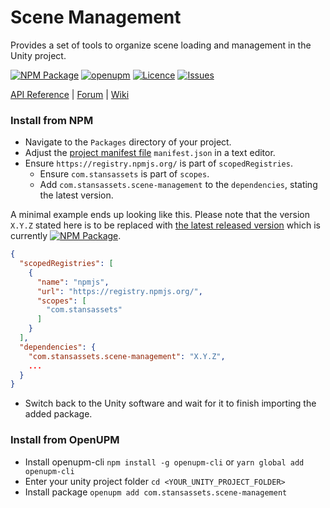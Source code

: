 # Scene Management
Provides a set of tools to organize scene loading and management in the Unity project.

[![NPM Package](https://img.shields.io/npm/v/com.stansassets.scene-management)](https://www.npmjs.com/package/com.stansassets.scene-management)
[![openupm](https://img.shields.io/npm/v/com.stansassets.scene-management?label=openupm&registry_uri=https://package.openupm.com)](https://openupm.com/packages/com.stansassets.scene-management/)
[![Licence](https://img.shields.io/npm/l/com.stansassets.scene-management)](https://github.com/StansAssets/com.stansassets.scene-management/blob/master/LICENSE)
[![Issues](https://img.shields.io/github/issues/StansAssets/com.stansassets.scene-management)](https://github.com/StansAssets/com.stansassets.scene-management/issues)

<!-- Add some useful links here -->

[API Reference](https://myapi) | [Forum](https://myforum) | [Wiki](https://github.com/StansAssets/com.stansassets.scene-management/wiki)

### Install from NPM
* Navigate to the `Packages` directory of your project.
* Adjust the [project manifest file](https://docs.unity3d.com/Manual/upm-manifestPrj.html) `manifest.json` in a text editor.
* Ensure `https://registry.npmjs.org/` is part of `scopedRegistries`.
  * Ensure `com.stansassets` is part of `scopes`.
  * Add `com.stansassets.scene-management` to the `dependencies`, stating the latest version.

A minimal example ends up looking like this. Please note that the version `X.Y.Z` stated here is to be replaced with [the latest released version](https://www.npmjs.com/package/com.stansassets.foundation) which is currently [![NPM Package](https://img.shields.io/npm/v/com.stansassets.foundation)](https://www.npmjs.com/package/com.stansassets.foundation).
  ```json
  {
    "scopedRegistries": [
      {
        "name": "npmjs",
        "url": "https://registry.npmjs.org/",
        "scopes": [
          "com.stansassets"
        ]
      }
    ],
    "dependencies": {
      "com.stansassets.scene-management": "X.Y.Z",
      ...
    }
  }
  ```
* Switch back to the Unity software and wait for it to finish importing the added package.

### Install from OpenUPM
* Install openupm-cli `npm install -g openupm-cli` or `yarn global add openupm-cli`
* Enter your unity project folder `cd <YOUR_UNITY_PROJECT_FOLDER>`
* Install package `openupm add com.stansassets.scene-management`
